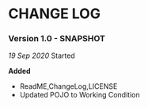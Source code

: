 # CHANGE LOG

### Version 1.0 - SNAPSHOT

_19 Sep 2020_ Started

**Added**

- ReadME,ChangeLog,LICENSE
- Updated POJO to Working Condition